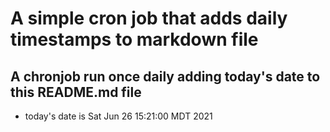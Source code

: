 A simple cron job that adds daily timestamps to markdown file
============================================================
## A chronjob run once daily adding today's date to this README.md file
* today's date is Sat Jun 26 15:21:00 MDT 2021
